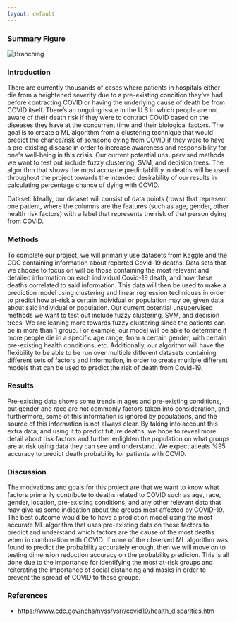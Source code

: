 ```yaml
---
layout: default
---
```


### Summary Figure

![Branching](img/figure.JPG)

### Introduction

There are currently thousands of cases where patients in hospitals either die from a heightened severity due to a pre-existing condition they’ve had before contracting COVID or having the underlying cause of death be from COVID itself. There’s an ongoing issue in the U.S in which people are not aware of their death risk if they were to contract COVID based on the diseases they have at the concurrent time and their biological factors. The goal is to create a ML algorithm from a clustering technique that would predict the chance/risk of someone dying from COVID if they were to have a pre-existing disease in order to increase awareness and responsibility for one's well-being in this crisis. Our current potential unsupervised methods we want to test out include fuzzy clustering, SVM, and decision trees. The algorithm that shows the most accuarte predictablility in deaths will be used throughout the project towards the intended desirability of our results in calculating percentage chance of dying with COVID. 

Dataset:
Ideally, our dataset will consist of data points (rows) that represent one patient, where the columns are the features (such as age, gender, other health risk factors) with a label that represents the risk of that person dying from COVID.


### Methods

To complete our project, we will primarily use datasets from Kaggle and the CDC containing information about reported Covid-19 deaths. Data sets that we choose to focus on will be those containing the most relevant and detailed information on each individual Covid-19 death, and how these deaths correlated to said information. This data will then be used to make a prediction model using clustering and linear regression techniques in order to predict how at-risk a certain individual or population may be, given data about said individual or population. Our current potential unsupervised methods we want to test out include fuzzy clustering, SVM, and decision trees. We are leaning more towards fuzzy clustering since the patients can be in more than 1 group. For example, our model will be able to determine if more people die in a specific age range, from a certain gender, with certain pre-existing health conditions, etc. Additionally, our algorithm will have the flexibility to be able to be run over multiple different datasets containing different sets of factors and information, in order to create multiple different models that can be used to predict the risk of death from Covid-19.



### Results

Pre-existing data shows some trends in ages and pre-existing conditions, but gender and race are not commonly factors taken into consideration, and furthermore, some of this information is ignored by populations, and the source of this information is not always clear. By taking into account this extra data, and using it to predict future deaths, we hope to reveal more detail about risk factors and further enlighten the population on what groups are at risk using data they can see and understand. We expect atleats %95 accuracy to predict death probability for patients with COVID.  

### Discussion

The motivations and goals for this project are that we want to know what factors primarily contribute to deaths related to COVID such as age, race, gender, location, pre-existing conditions, and any other relevant data that may give us some indication about the groups most affected by COVID-19. The best outcome would be to have a prediction model using the most accurate ML algorithm that uses pre-existing data on these factors to predict and understand which factors are the cause of the most deaths when in combination with COVID. If none of the observed ML algorithm was found to predict the probability accurately enough, then we will move on to testing dimension reduction accuracy on the probability predicion. This is all done due to the importance for identifying the most at-risk groups and reiterating the importance of social distancing and masks in order to prevent the spread of COVID to these groups.

### References

*   https://www.cdc.gov/nchs/nvss/vsrr/covid19/health_disparities.htm
